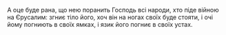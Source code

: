 А оце буде рана, що нею поранить Господь всі народи, хто піде війною на Єрусалим: згниє тіло його, хоч він на ногах своїх буде стояти, і очі йому погниють в своїх ямках, і язик його погниє в своїх устах.